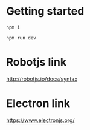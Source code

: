 # Getting started

```
npm i
```

```
npm run dev 
```

# Robotjs link
http://robotjs.io/docs/syntax

# Electron link
https://www.electronjs.org/
